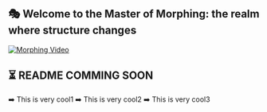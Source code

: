 ## 🎭 Welcome to the Master of Morphing: the realm where structure changes

[![Morphing Video](https://img.youtube.com/vi/zhivDKQHiAk/maxresdefault.jpg)](https://www.youtube.com/watch?v=zhivDKQHiAk)

## ⏳ README COMMING SOON  
➡️ This is very cool1 
➡️ This is very cool2
➡️ This is very cool3 
